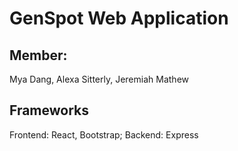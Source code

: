 # GenSpot Web Application

## Member:
Mya Dang, Alexa Sitterly, Jeremiah Mathew

## Frameworks
Frontend: React, Bootstrap;
Backend: Express
